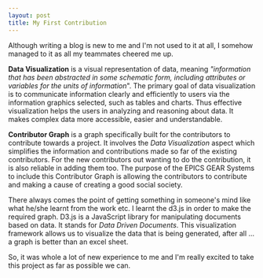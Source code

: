 ```yaml
---
layout: post
title: My First Contribution
---
```


Although writing a blog is new to me and I'm not used to it at all, I somehow managed to it as all my teammates cheered me up.

__Data Visualization__ is a visual representation of data, meaning _"information that has been abstracted in some schematic form, including attributes or variables for the units of information_". The primary goal of data visualization is to communicate information clearly and efficiently to users via the information graphics selected, such as tables and charts. Thus effective visualization helps the users in analyzing and reasoning about data. It makes complex data more accessible, easier and understandable.

__Contributor Graph__ is a graph specifically built for the contributors to contribute towards a project. It involves the _Data Visualization_ aspect which simplifies the information and contributions made so far of the existing contributors. For the new contributors out wanting to do the contribution, it is also reliable in adding them too. The purpose of the EPICS GEAR Systems to include this Contributor Graph is allowing the contributors to contribute and making a cause of creating a good social society.

There always comes the point of getting something in someone's mind like what he/she learnt from the work etc. I learnt the d3.js in order to make the required graph. D3.js is a JavaScript library for manipulating documents based on data. It stands for _Data Driven Documents_. This visualization framework allows us to visualize the data that is being generated, after all ... a graph is better than an excel sheet.

So, it was whole a lot of new experience to me and I'm really excited to take this project as far as possible we can.